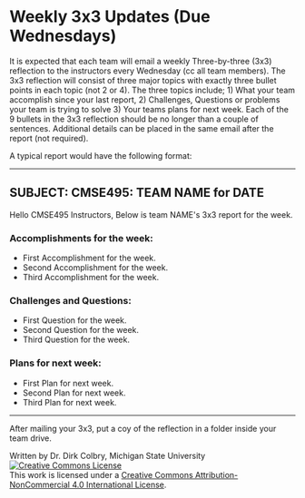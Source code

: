 # Weekly 3x3 Updates (Due Wednesdays)

It is expected that each team will email a weekly Three-by-three (3x3) reflection to the instructors every Wednesday (cc all team members). The 3x3 reflection will consist of three major topics with exactly three bullet points in each topic (not 2 or 4). The three topics include;  1) What your team accomplish since your last report, 2) Challenges, Questions or problems your team is trying to solve  3) Your teams plans for next week.   Each of the 9 bullets in the 3x3 reflection should be no longer than a couple of sentences. Additional details can be placed in the same email after the report (not required). 

A typical report would have the following format:

---

## SUBJECT: CMSE495: TEAM NAME for DATE

Hello CMSE495 Instructors,
Below is team NAME's 3x3 report for the week.

### Accomplishments for the week:
* First Accomplishment for the week. 
* Second Accomplishment for the week.
* Third Accomplishment for the week.
    
### Challenges and Questions:
* First Question for the week.
* Second Question for the week. 
* Third Question for the week. 
    
### Plans for next week:
* First Plan for next week.
* Second Plan for next week.
* Third Plan for next week.

----

After mailing your 3x3, put a coy of the reflection in a folder inside your team drive.

Written by Dr. Dirk Colbry, Michigan State University
<a rel="license" href="http://creativecommons.org/licenses/by-nc/4.0/"><img alt="Creative Commons License" style="border-width:0" src="https://i.creativecommons.org/l/by-nc/4.0/88x31.png" /></a><br />This work is licensed under a <a rel="license" href="http://creativecommons.org/licenses/by-nc/4.0/">Creative Commons Attribution-NonCommercial 4.0 International License</a>.
